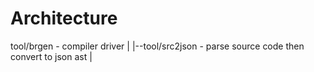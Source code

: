# Architecture

tool/brgen - compiler driver
|
|--tool/src2json - parse source code then convert to json ast
|

